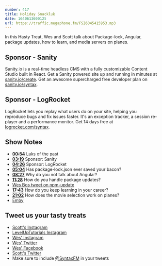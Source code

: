 ```yaml
---
number: 417
title: Holiday Snackluk
date: 1640613600125
url: https://traffic.megaphone.fm/FSI6045415953.mp3
---
```


In this Hasty Treat, Wes and Scott talk about Package-lock, Angular, package updates, how to learn, and media servers on planes.

## Sponsor - Sanity

Sanity.io is a real-time headless CMS with a fully customizable Content Studio built in React. Get a Sanity powered site up and running in minutes at [sanity.io/create](https://www.sanity.io/create). Get an awesome supercharged free developer plan on [sanity.io/syntax](https://www.sanity.io/syntax).

## Sponsor - LogRocket

LogRocket lets you replay what users do on your site, helping you reproduce bugs and fix issues faster. It's an exception tracker, a session re-player and a performance monitor. Get 14 days free at [logrocket.com/syntax](https://logrocket.com/syntax).

## Show Notes

* **[00:54](#t=00:54)** Luks of the past
* **[03:19](#t=03:19)** Sponsor: Sanity
* **[04:26](#t=04:26)** Sponsor: LogRocket
* **[05:04](#t=05:04)** Has package-lock.json ever saved your bacon?
* **[08:27](#t=08:27)** Why do you not talk about Angular?
* **[11:28](#t=11:28)** How do you handle package updates?
* [Wes Bos tweet on npm-update](https://twitter.com/wesbos/status/1396842158452248581)
* **[17:43](#t=17:43)** How do you keep learning in your career?
* **[21:02](#t=21:02)** How does the movie selection work on planes?
* [Emby](https://emby.media)

## Tweet us your tasty treats

* [Scott's Instagram](https://www.instagram.com/stolinski/)
* [LevelUpTutorials Instagram](https://www.instagram.com/LevelUpTutorials/)
* [Wes' Instagram](https://www.instagram.com/wesbos/)
* [Wes' Twitter](https://twitter.com/wesbos)
* [Wes' Facebook](https://www.facebook.com/wesbos.developer)
* [Scott's Twitter](https://twitter.com/stolinski)
* Make sure to include [@SyntaxFM](https://twitter.com/SyntaxFM) in your tweets
